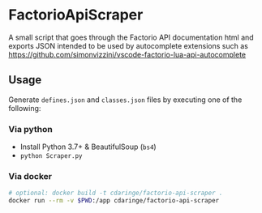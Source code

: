 # FactorioApiScraper

A small script that goes through the Factorio API documentation html and exports
JSON intended to be used by autocomplete extensions such as https://github.com/simonvizzini/vscode-factorio-lua-api-autocomplete

## Usage

Generate `defines.json` and `classes.json` files by executing one of the following:

### Via python

- Install Python 3.7+ & BeautifulSoup (`bs4`)
- `python Scraper.py`

### Via docker

```sh
# optional: docker build -t cdaringe/factorio-api-scraper .
docker run --rm -v $PWD:/app cdaringe/factorio-api-scraper
```
